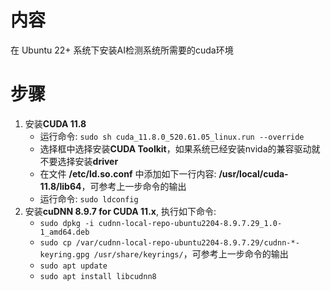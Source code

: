 # 内容
在 Ubuntu 22+ 系统下安装AI检测系统所需要的cuda环境

# 步骤

1. 安装**CUDA 11.8**
   - 运行命令: ` sudo sh cuda_11.8.0_520.61.05_linux.run --override `
   - 选择框中选择安装**CUDA Toolkit**，如果系统已经安装nvida的兼容驱动就不要选择安装**driver**
   - 在文件 **/etc/ld.so.conf** 中添加如下一行内容: **/usr/local/cuda-11.8/lib64**，可参考上一步命令的输出
   - 运行命令: ` sudo ldconfig `
2. 安装**cuDNN 8.9.7 for CUDA 11.x**, 执行如下命令: 
   -  ` sudo dpkg -i cudnn-local-repo-ubuntu2204-8.9.7.29_1.0-1_amd64.deb `
   -  ` sudo cp /var/cudnn-local-repo-ubuntu2204-8.9.7.29/cudnn-*-keyring.gpg /usr/share/keyrings/ `，可参考上一步命令的输出
   -  ` sudo apt update `
   -  ` sudo apt install libcudnn8 `